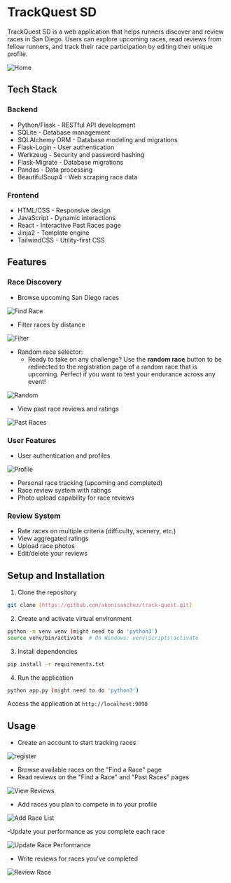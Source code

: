 # TrackQuest SD

TrackQuest SD is a web application that helps runners discover and review races in San Diego. Users can explore upcoming races, read reviews from fellow runners, and track their race participation by editing their unique profile.

![Home](static/home.png)

## Tech Stack
### Backend
- Python/Flask - RESTful API development
- SQLite - Database management
- SQLAlchemy ORM - Database modeling and migrations
- Flask-Login - User authentication
- Werkzeug - Security and password hashing
- Flask-Migrate - Database migrations
- Pandas - Data processing
- BeautifulSoup4 - Web scraping race data

### Frontend
- HTML/CSS - Responsive design
- JavaScript - Dynamic interactions
- React - Interactive Past Races page
- Jinja2 - Template engine
- TailwindCSS - Utility-first CSS

## Features

### Race Discovery
- Browse upcoming San Diego races

![Find Race](static/find_race.gif)

- Filter races by distance

![Filter](static/race_filter.gif)

- Random race selector:
  - Ready to take on any challenge? Use the **random race** button to be redirected to the registration page of a random race that is upcoming. Perfect if you want to test your endurance across any event!

![Random](static/random_race.gif)
 
- View past race reviews and ratings

![Past Races](static/past_races.gif)

### User Features
- User authentication and profiles

![Profile](static/profile.gif)

- Personal race tracking (upcoming and completed)
- Race review system with ratings
- Photo upload capability for race reviews

### Review System
- Rate races on multiple criteria (difficulty, scenery, etc.)
- View aggregated ratings
- Upload race photos
- Edit/delete your reviews

## Setup and Installation

1. Clone the repository
```bash
git clone [https://github.com/akonisanchez/track-quest.git]
```

2. Create and activate virtual environment
```bash
python -m venv venv (might need to do 'python3')
source venv/bin/activate  # On Windows: venv\Scripts\activate
```

3. Install dependencies
```bash
pip install -r requirements.txt
```

4. Run the application
```bash
python app.py (might need to do 'python3')
```

Access the application at `http://localhost:9090`

## Usage

- Create an account to start tracking races

![register](static/register.gif)

- Browse available races on the "Find a Race" page
- Read reviews on the "Find a Race" and "Past Races" pages

![View Reviews](static/view_reviews.gif)

- Add races you plan to compete in to your profile

![Add Race List](static/add_race_list.gif)

-Update your performance as you complete each race

![Update Race Performance](static/update_race_performance.gif)

- Write reviews for races you've completed

![Review Race](static/add_race_review.gif)
